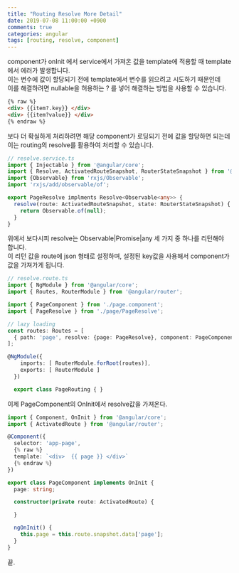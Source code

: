 ```yaml
---
title: "Routing Resolve More Detail"
date: 2019-07-08 11:00:00 +0900
comments: true
categories: angular
tags: [routing, resolve, component]
---
```




component가 onInit 에서 service에서 가져온 값을 template에 적용할 때 template에서 에러가 발생합니다. <br>
이는 변수에 값이 할당되기 전에 template에서 변수를 읽으려고 시도하기 때문인데 <br>이를 해결하려면 nullable을 허용하는 ? 를 넣어 해결하는 방법을 사용할 수 있습니다.<br>

```html
{% raw %}
<div> {{item?.key}} </div>
<div> {{item?value}} </div>
{% endraw %}
```

보다 더 확실하게 처리하려면 해당 component가 로딩되기 전에 값을 할당하면 되는데 이는 routing의 resolve를 활용하여 처리할 수 있습니다.


```ts
// resolve.service.ts
import { Injectable } from '@angular/core';
import { Resolve, ActivatedRouteSnapshot, RouterStateSnapshot } from '@angular/router';
import {Observable} from 'rxjs/Observable';
import 'rxjs/add/observable/of';

export PageResolve implments Resolve<Observable<any>> {
  resolve(route: ActivatedRouteSnapshot, state: RouterStateSnapshot) {
    return Observable.of(null);
  }
}
```

위에서 보다시피 resolve는 Observable<any>|Promise<any>|any 세 가지 중 하나를 리턴해야 합니다.<br>
이 리턴 값을 route에 json 형태로 설정하며, 설정된 key값을 사용해서 component가 값을 가져가게 됩니다.<br>


```ts
// resolve.route.ts
import { NgModule } from '@angular/core';
import { Routes, RouterModule } from '@angular/router';

import { PageComponent } from './page.component';
import { PageResolve } from './page/PageResolve';

// lazy loading
const routes: Routes = [
  { path: 'page', resolve: {page: PageResolve}, component: PageComponent }
];

@NgModule({
    imports: [ RouterModule.forRoot(routes)],
    exports: [ RouterModule ]
  })

  export class PageRouting { }
```

이제 PageComponent의 OnInit에서 resolve값을 가져온다.

```ts
import { Component, OnInit } from '@angular/core';
import { ActivatedRoute } from '@angular/router';

@Component({
  selector: 'app-page',
  {% raw %}
  template: `<div>  {{ page }} </div>`
  {% endraw %}
})

export class PageComponent implements OnInit {
  page: string;

  constructor(private route: ActivatedRoute) {

  }

  ngOnInit() {
    this.page = this.route.snapshot.data['page'];
  }
}
```

끝.